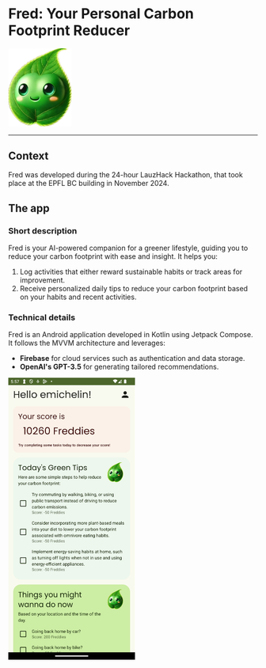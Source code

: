 # Fred: Your Personal Carbon **F**ootprint **Red**ucer

<img src="./app-logo.png" width="128" alt="App logo">

---

## Context

Fred was developed during the 24-hour LauzHack Hackathon, that took place at the EPFL BC building in November 2024.

## The app

###  Short description

Fred is your AI-powered companion for a greener lifestyle, guiding you to reduce your carbon footprint with ease and insight. It helps you:
1. Log activities that either reward sustainable habits or track areas for improvement.
2. Receive personalized daily tips to reduce your carbon footprint based on your habits and recent activities.

### Technical details

Fred is an Android application developed in Kotlin using Jetpack Compose. It follows the MVVM architecture and leverages:
- **Firebase** for cloud services such as authentication and data storage.
- **OpenAI's GPT-3.5** for generating tailored recommendations.

<img src="./screenshot.png" width="256" alt="Home Screen Snapshot">
